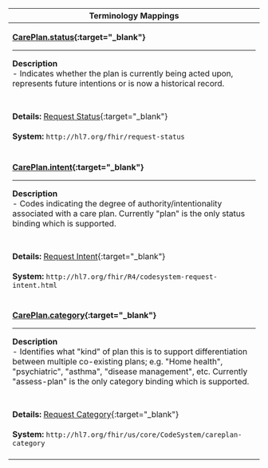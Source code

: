 |Terminology Mappings|
|---|
|<p>**[CarePlan.status](http://hl7.org/fhir/R4/careplan-definitions.html#CarePlan.status){:target="_blank"}**<hr>**Description**<br>- Indicates whether the plan is currently being acted upon, represents future intentions or is now a historical record.
<br><br>**Details:** [Request Status](http://hl7.org/fhir/R4/valueset-request-status.html){:target="_blank"}<br><br>**System:** `http://hl7.org/fhir/request-status`<br><br>|
|<p>**[CarePlan.intent](http://hl7.org/fhir/R4/careplan-definitions.html#CarePlan.intent){:target="_blank"}**<hr>**Description**<br>- Codes indicating the degree of authority/intentionality associated with a care plan. Currently "plan" is the only status binding which is supported.
<br><br>**Details:** [Request Intent](http://hl7.org/fhir/R4/valueset-care-plan-intent.html){:target="_blank"}<br><br>**System:** `http://hl7.org/fhir/R4/codesystem-request-intent.html`<br><br>|
|<p>**[CarePlan.category](http://hl7.org/fhir/R4/careplan-definitions.html#CarePlan.category){:target="_blank"}**<hr>**Description**<br>- Identifies what "kind" of plan this is to support differentiation between multiple co-existing plans; e.g. "Home health", "psychiatric", "asthma", "disease management", etc. Currently "assess-plan" is the only category binding which is supported.
<br><br>**Details:** [Request Category](http://hl7.org/fhir/R4/valueset-care-plan-category.html){:target="_blank"}<br><br>**System:** `http://hl7.org/fhir/us/core/CodeSystem/careplan-category`<br><br>|